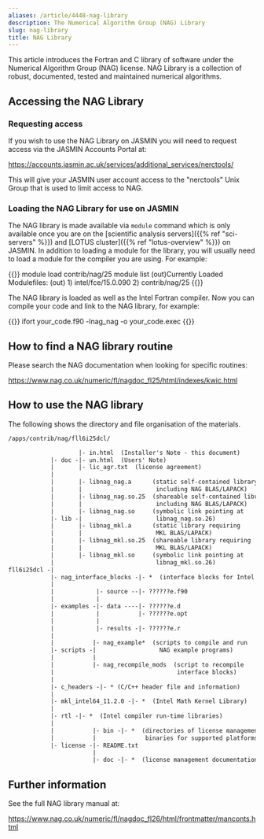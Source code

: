```yaml
---
aliases: /article/4448-nag-library
description: The Numerical Algorithm Group (NAG) Library
slug: nag-library
title: NAG Library
---
```


This article introduces the Fortran and C library of software under the
Numerical Algorithm Group (NAG) license. NAG Library is a collection of
robust, documented, tested and maintained numerical algorithms.

## Accessing the NAG Library

### Requesting access

If you wish to use the NAG Library on JASMIN you will need to request access
via the JASMIN Accounts Portal at:

<https://accounts.jasmin.ac.uk/services/additional_services/nerctools/>

This will give your JASMIN user account access to the "nerctools" Unix Group
that is used to limit access to NAG.

### Loading the NAG Library for use on JASMIN

The NAG library is made available via `module` command which is only available
once you are on the [scientific analysis servers]({{% ref "sci-servers" %}})
and [LOTUS cluster]({{% ref "lotus-overview" %}}) on JASMIN. In addition to
loading a module for the library, you will usually need to load a module for
the compiler you are using. For example:

{{<command user="user" host="sci1">}}
module load contrib/nag/25
module list
(out)Currently Loaded Modulefiles:
(out)    1) intel/fce/15.0.090   2) contrib/nag/25
{{</command>}}

The NAG library is loaded as well as the Intel Fortran compiler. Now you can
compile your code and link to the NAG library, for example:

{{<command user="user" host="sci1">}}
ifort your_code.f90 -lnag_nag -o your_code.exec
{{</command>}}

## How to find a NAG library routine

Please search the NAG documentation when looking for specific routines:

<https://www.nag.co.uk/numeric/fl/nagdoc_fl25/html/indexes/kwic.html>

## How to use the NAG library

The following shows the directory and file organisation of the materials.

```txt
/apps/contrib/nag/fll6i25dcl/

                    |- in.html  (Installer's Note - this document)
            |- doc -|- un.html  (Users' Note)
            |       |- lic_agr.txt  (license agreement)
            |
            |       |- libnag_nag.a      (static self-contained library
            |       |                     including NAG BLAS/LAPACK)
            |       |- libnag_nag.so.25  (shareable self-contained library
            |       |                     including NAG BLAS/LAPACK)
            |       |- libnag_nag.so     (symbolic link pointing at
            |- lib -|                     libnag_nag.so.26)
            |       |- libnag_mkl.a      (static library requiring
            |       |                     MKL BLAS/LAPACK)
            |       |- libnag_mkl.so.25  (shareable library requiring
            |       |                     MKL BLAS/LAPACK)
            |       |- libnag_mkl.so     (symbolic link pointing at
            |                             libnag_mkl.so.26)
fll6i25dcl -|
            |- nag_interface_blocks -|- *  (interface blocks for Intel compiler)
            |
            |            |- source --|- ??????e.f90
            |            |
            |- examples -|- data ----|- ??????e.d
            |            |           |- ??????e.opt
            |            |
            |            |- results -|- ??????e.r
            |
            |           |- nag_example*  (scripts to compile and run
            |- scripts -|                  NAG example programs)
            |           |
            |           |- nag_recompile_mods  (script to recompile
            |                                   interface blocks)
            |
            |- c_headers -|- * (C/C++ header file and information)
            |
            |- mkl_intel64_11.2.0 -|- *  (Intel Math Kernel Library)
            |
            |- rtl -|- *  (Intel compiler run-time libraries)
            |
            |           |- bin -|- *  (directories of license management
            |           |              binaries for supported platforms)
            |- license -|- README.txt
                        |
                        |- doc -|- *  (license management documentation)
```

## Further information

See the full NAG library manual at:

<https://www.nag.co.uk/numeric/fl/nagdoc_fl26/html/frontmatter/manconts.html>
